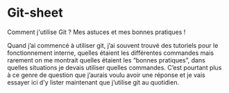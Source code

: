 # Git-sheet
Comment j'utilise Git ? Mes astuces et mes bonnes pratiques !


Quand j’ai commencé à utiliser git, j’ai souvent trouvé des tutoriels pour le fonctionnement interne, 
quelles étaient les différentes commandes mais rarement on me montrait quelles étaient les “bonnes pratiques”, 
dans quelles situations je devais utiliser quelles commandes. C’est pourtant plus à ce genre de question 
que j’aurais voulu avoir une réponse et je vais essayer ici d’y lister maintenant que j’utilise git au quotidien.
